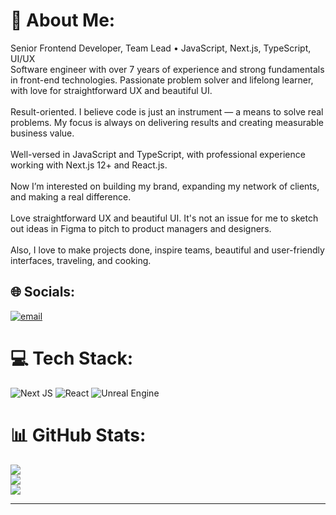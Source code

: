 # 💫 About Me:
Senior Frontend Developer, Team Lead • JavaScript, Next.js, TypeScript, UI/UX<br>Software engineer with over 7 years of experience and strong fundamentals in front-end technologies. Passionate problem solver and lifelong learner, with love for straightforward UX and beautiful UI.<br><br>Result-oriented. I believe code is just an instrument — a means to solve real problems. My focus is always on delivering results and creating measurable business value.<br><br>Well-versed in JavaScript and TypeScript, with professional experience working with Next.js 12+ and React.js.<br><br>Now I’m interested on building my brand, expanding my network of clients, and making a real difference.<br><br>Love straightforward UX and beautiful UI. It's not an issue for me to sketch out ideas in Figma to pitch to product managers and designers.<br><br>Also, I love to make projects done, inspire teams, beautiful and user-friendly interfaces, traveling, and cooking.


## 🌐 Socials:
[![email](https://img.shields.io/badge/Email-D14836?logo=gmail&logoColor=white)](mailto:it.gleb.kolosov@gmail.com) 

# 💻 Tech Stack:
![Next JS](https://img.shields.io/badge/Next-black?style=for-the-badge&logo=next.js&logoColor=white) ![React](https://img.shields.io/badge/react-%2320232a.svg?style=for-the-badge&logo=react&logoColor=%2361DAFB) ![Unreal Engine](https://img.shields.io/badge/unrealengine-%23313131.svg?style=for-the-badge&logo=unrealengine&logoColor=white)
# 📊 GitHub Stats:
![](https://github-readme-stats.vercel.app/api?username=useGleb&theme=dark&hide_border=true&include_all_commits=false&count_private=true)<br/>
![](https://nirzak-streak-stats.vercel.app/?user=useGleb&theme=dark&hide_border=true)<br/>
![](https://github-readme-stats.vercel.app/api/top-langs/?username=useGleb&theme=dark&hide_border=true&include_all_commits=false&count_private=true&layout=compact)

---
